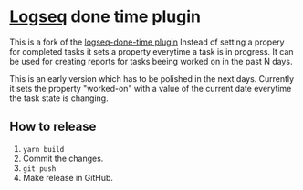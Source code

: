 # [Logseq](https://logseq.com) done time plugin

This is a fork of the [logseq-done-time plugin](https://github.com/mjs/logseq-done-time)
Instead of setting a propery for completed tasks it sets a property everytime a task is in progress.
It can be used for creating reports for tasks beeing worked on in the past N days.

This is an early version which has to be polished in the next days.
Currently it sets the property "worked-on" with a value of the current date everytime the task state is changing.

## How to release

1. `yarn build`
2. Commit the changes.
3. `git push`
4. Make release in GitHub.
